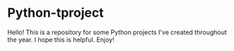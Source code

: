 # Python-tproject

Hello! This is a repository for some Python projects I've created throughout the year. I hope this is helpful. Enjoy!

